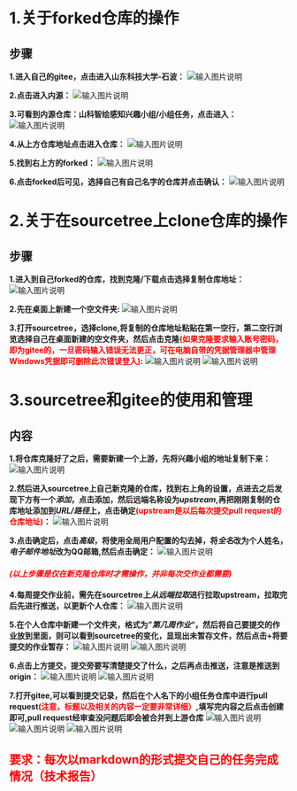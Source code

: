 # 1.关于forked仓库的操作

## 步骤

**1.进入自己的gitee，点击进入山东科技大学-石波：**
![输入图片说明](https://images.gitee.com/uploads/images/2021/0119/125019_3f429eff_8147644.png "屏幕截图.png")

**2.点击进入内源：**
![输入图片说明](https://images.gitee.com/uploads/images/2021/0119/125135_55970218_8147644.png "屏幕截图.png")

**3.可看到内源仓库：山科智绘感知兴趣小组/小组任务，点击进入：**
![输入图片说明](https://images.gitee.com/uploads/images/2021/0119/125233_ac6cec5a_8147644.png "屏幕截图.png")

**4.从上方仓库地址点击进入仓库：**
![输入图片说明](https://images.gitee.com/uploads/images/2021/0119/125317_4132985c_8147644.png "屏幕截图.png")

**5.找到右上方的forked：**
![输入图片说明](https://images.gitee.com/uploads/images/2021/0119/125402_d50cef27_8147644.png "屏幕截图.png")

**6.点击forked后可见，选择自己有自己名字的仓库并点击确认：**
![输入图片说明](https://images.gitee.com/uploads/images/2021/0119/125433_2ec80ea8_8147644.png "屏幕截图.png")

# 2.关于在sourcetree上clone仓库的操作

## 步骤

**1.进入到自己forked的仓库，找到克隆/下载点击选择复制仓库地址：**
![输入图片说明](https://images.gitee.com/uploads/images/2021/0119/125810_740ee151_8147644.png "屏幕截图.png")

**2.先在桌面上新建一个空文件夹:**
![输入图片说明](https://images.gitee.com/uploads/images/2021/0119/132532_367513b7_8147644.png "屏幕截图.png")

**3.打开sourcetree，选择clone,将复制的仓库地址粘贴在第一空行，第二空行浏览选择自己在桌面新建的空文件夹，然后点击克隆<font color=red>(如果克隆要求输入账号密码，即为gitee的，一旦密码输入错误无法更正，可在电脑自带的凭据管理器中管理Windows凭据即可删除此次错误登入)</font>:**
![输入图片说明](https://images.gitee.com/uploads/images/2021/0119/153256_d05a34d3_8147644.png "屏幕截图.png")
![输入图片说明](https://images.gitee.com/uploads/images/2021/0119/132700_087127e1_8147644.png "屏幕截图.png")

# 3.sourcetree和gitee的使用和管理

## 内容

**1.将仓库克隆好了之后，需要新建一个上游，先将兴趣小组的地址复制下来：**
![输入图片说明](https://images.gitee.com/uploads/images/2021/0119/134138_92f0aeca_8147644.png "屏幕截图.png")

**2.然后进入sourcetree上自己新克隆的仓库，找到右上角的设置，点进去之后发现下方有一个*添加*，点击添加，然后远端名称设为*upstream*,再把刚刚复制的仓库地址添加到*URL/路径*上，点击确定<font color=red>(upstream是以后每次提交pull request的仓库地址)</font>：**
![输入图片说明](https://images.gitee.com/uploads/images/2021/0119/134502_44ea437b_8147644.png "屏幕截图.png")

**3.点击确定后，点击*高级*，将使用全局用户配置的勾去掉，将*全名*改为个人姓名，*电子邮件地址*改为QQ邮箱,然后点击确定：**
![输入图片说明](https://images.gitee.com/uploads/images/2021/0119/135012_fcb23069_8147644.png "屏幕截图.png")

#### *<font color=red>(以上步骤是仅在新克隆仓库时才需操作，并非每次交作业都需要)</font>*

**4.每周提交作业前，需先在sourcetree上*从远端拉取*进行拉取upstream，拉取完后先进行推送，以更新个人仓库：**
![输入图片说明](https://images.gitee.com/uploads/images/2021/0119/140055_bf67b830_8147644.png "屏幕截图.png")

**5.在个人仓库中新建一个文件夹，格式为”*第几周作业*“，然后将自己要提交的作业放到里面，则可以看到sourcetree的变化，显现出未暂存文件，然后点击+将要提交的作业暂存：**
![输入图片说明](https://images.gitee.com/uploads/images/2021/0119/140439_752d6f0b_8147644.png "屏幕截图.png")
![输入图片说明](https://images.gitee.com/uploads/images/2021/0119/140612_b3240c8d_8147644.png "屏幕截图.png")

**6.点击上方提交，提交旁要写清楚提交了什么，之后再点击推送，注意是推送到origin：**
![输入图片说明](https://images.gitee.com/uploads/images/2021/0119/141133_f424e1fc_8147644.png "屏幕截图.png")
![输入图片说明](https://images.gitee.com/uploads/images/2021/0119/141155_2353523b_8147644.png "屏幕截图.png")

**7.打开gitee,可以看到提交记录，然后在个人名下的小组任务仓库中进行pull request<font color=red>(注意，标题以及相关的内容一定要非常详细）</font>,填写完内容之后点击创建即可,pull request经审查没问题后即会被合并到上游仓库**
![输入图片说明](https://images.gitee.com/uploads/images/2021/0119/141401_1b58dfbd_8147644.png "屏幕截图.png")
![输入图片说明](https://images.gitee.com/uploads/images/2021/0119/141334_ba82852f_8147644.png "屏幕截图.png")
![输入图片说明](https://images.gitee.com/uploads/images/2021/0119/141531_bd1ebc1f_8147644.png "屏幕截图.png")


## <font color=red>要求：每次以markdown的形式提交自己的任务完成情况（技术报告）</font>